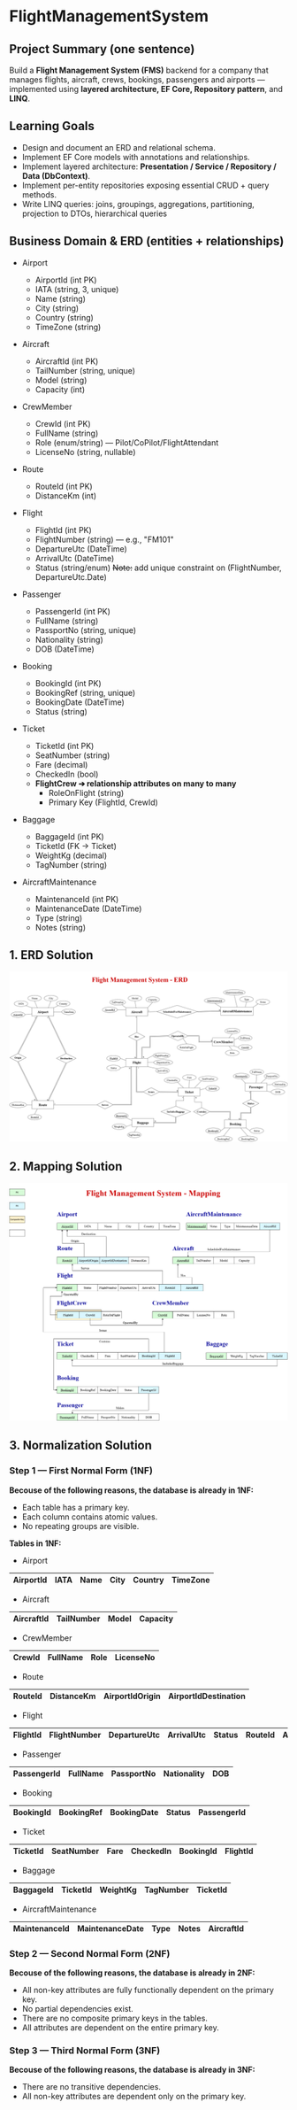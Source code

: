 ﻿# FlightManagementSystem

## Project Summary (one sentence) 

Build a **Flight Management System (FMS)** backend for a company that manages flights, aircraft, crews, bookings, 
passengers and airports — implemented using **layered architecture, EF Core, Repository pattern**, and **LINQ**. 

## Learning Goals 

- Design and document an ERD and relational schema. 
- Implement EF Core models with annotations and relationships. 
- Implement layered architecture: **Presentation / Service / Repository / Data (DbContext)**. 
- Implement per-entity repositories exposing essential CRUD + query methods. 
- Write LINQ queries: joins, groupings, aggregations, partitioning, projection to DTOs, hierarchical queries 

## Business Domain & ERD (entities + relationships) 

- Airport 
  - AirportId (int PK) 
  - IATA (string, 3, unique) 
  - Name (string) 
  - City (string) 
  - Country (string) 
  - TimeZone (string) 
	
- Aircraft 
  - AircraftId (int PK) 
  - TailNumber (string, unique) 
  - Model (string) 
  - Capacity (int) 
	
- CrewMember 
  - CrewId (int PK) 
  - FullName (string) 
  - Role (enum/string) — Pilot/CoPilot/FlightAttendant 
  - LicenseNo (string, nullable) 
	
- Route 
  - RouteId (int PK) 
  - DistanceKm (int) 
	
- Flight 
  - FlightId (int PK) 
  - FlightNumber (string) — e.g., "FM101" 
  - DepartureUtc (DateTime) 
  - ArrivalUtc (DateTime) 
  - Status (string/enum) 
  ~~Note:~~ add unique constraint on (FlightNumber, DepartureUtc.Date) 
	
- Passenger 
  - PassengerId (int PK) 
  - FullName (string) 
  - PassportNo (string, unique) 
  - Nationality (string) 
  - DOB (DateTime) 
	
- Booking 
  - BookingId (int PK) 
  - BookingRef (string, unique) 
  - BookingDate (DateTime) 
  - Status (string) 
	
- Ticket 
  - TicketId (int PK) 
  - SeatNumber (string) 
  - Fare (decimal) 
  - CheckedIn (bool) 
  - **FlightCrew ➔ relationship attributes on many to many** 
    - RoleOnFlight (string) 
    - Primary Key (FlightId, CrewId) 
	
- Baggage 
  - BaggageId (int PK) 
  - TicketId (FK → Ticket) 
  - WeightKg (decimal) 
  - TagNumber (string) 
	
- AircraftMaintenance 
  - MaintenanceId (int PK) 
  - MaintenanceDate (DateTime) 
  - Type (string) 
  - Notes (string) 


## 1. ERD Solution
![ERD](./Images/FlightManagementSystem-ERD.png)

## 2. Mapping Solution
![Mapping](./Images/FlightManagementSystem-Mapping_New.png)

## 3. Normalization Solution

### Step 1 — First Normal Form (1NF)

**Becouse of the following reasons, the database is already in 1NF:**
- Each table has a primary key.
- Each column contains atomic values.
- No repeating groups are visible.

**Tables in 1NF:**
- Airport

|AirportId | IATA | Name | City | Country | TimeZone |
|----------|------|------|------|---------|----------|

- Aircraft

|AircraftId | TailNumber | Model | Capacity |
|-----------|------------|-------|----------|

- CrewMember

|CrewId | FullName | Role | LicenseNo |
|----------|----------|------|--------|

- Route

|RouteId | DistanceKm |AirportIdOrigin | AirportIdDestination |
|--------|------------|----------------|----------------------|

- Flight

|FlightId | FlightNumber | DepartureUtc | ArrivalUtc | Status |RouteId | AircraftId |
|---------|--------------|--------------|------------|--------|--------|------------|

- Passenger

|PassengerId |FullName |PassportNo |Nationality |DOB |
|----------|----------|-----------|-------------|-----|

- Booking

|BookingId | BookingRef | BookingDate | Status |PassengerId |
|----------|------------|-------------|--------|------------|

- Ticket

|TicketId | SeatNumber | Fare | CheckedIn |BookingId | FlightId |
|---------|------------|------|-----------|----------|----------|

- Baggage

|BaggageId | TicketId | WeightKg | TagNumber |TicketId |
|----------|----------|----------|-----------|---------|

- AircraftMaintenance

|MaintenanceId | MaintenanceDate | Type | Notes |AircraftId |
|--------------|-----------------|------|-------|-----------|

### Step 2 — Second Normal Form (2NF)

**Becouse of the following reasons, the database is already in 2NF:**
- All non-key attributes are fully functionally dependent on the primary key.
- No partial dependencies exist.
- There are no composite primary keys in the tables.
- All attributes are dependent on the entire primary key.

### Step 3 — Third Normal Form (3NF)

**Becouse of the following reasons, the database is already in 3NF:**
- There are no transitive dependencies.
- All non-key attributes are dependent only on the primary key.

